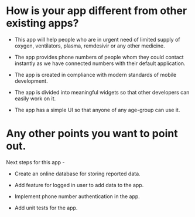 # How is your app different from other existing apps?

- This app will help people who are in urgent need of limited supply of oxygen, ventilators, plasma, remdesivir or any other medicine.

- The app provides phone numbers of people whom they could contact instantly as we have connected numbers with their default application.

- The app is created in compliance with modern standards of mobile development.

- The app is divided into meaningful widgets so that other developers can easily work on it.

- The app has a simple UI so that anyone of any age-group can use it.


# Any other points you want to point out.

Next steps for this app -

- Create an online database for storing reported data.

- Add feature for logged in user to add data to the app. 

- Implement phone number authentication in the app.

- Add unit tests for the app.